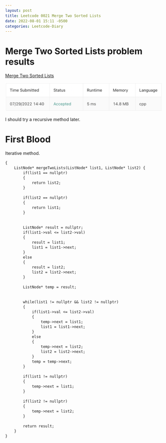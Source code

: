 ```yaml
---
layout: post
title: Leetcode 0021 Merge Two Sorted Lists
date: 2022-08-01 15:11 -0500
categories: Leetcode-Diary
---
```

# Merge Two Sorted Lists problem results

[Merge Two Sorted Lists](https://leetcode.com/problems/merge-two-sorted-lists/)

![Result](/assets/images/merge_two_sorted_lists.png)


I should try a recursive method later.


# First Blood
Iterative method.
```
{
    ListNode* mergeTwoLists(ListNode* list1, ListNode* list2) {
        if(list1 == nullptr)
        {
            return list2;
        }
        
        if(list2 == nullptr)
        {
            return list1;
        }
        
        
        ListNode* result = nullptr;
        if(list1->val <= list2->val)
        {
            result = list1;
            list1 = list1->next;
        }
        else
        {
            result = list2;
            list2 = list2->next;
        }
        
        ListNode* temp = result;
        
        
        while(list1 != nullptr && list2 != nullptr)
        {
            if(list1->val <= list2->val)
            {
                temp->next = list1;
                list1 = list1->next;
            }
            else
            {
                temp->next = list2;
                list2 = list2->next;
            }
            temp = temp->next;
        }
        
        if(list1 != nullptr)
        {
            temp->next = list1;
        }
        
        if(list2 != nullptr)
        {
            temp->next = list2;
        }
        
        return result;
    }
}
```

